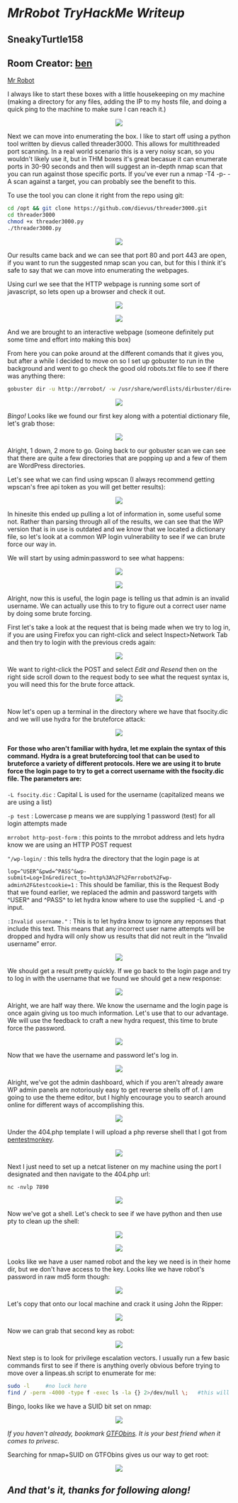 # **_MrRobot TryHackMe Writeup_**
## SneakyTurtle158
## Room Creator: [ben](https://tryhackme.com/p/ben)
[Mr Robot](https://tryhackme.com/room/mrrobot)

I always like to start these boxes with a little housekeeping on my machine (making a directory for any files, adding the IP to my hosts file, and doing a quick ping to the machine to make sure I can reach it.)

<p align="center">
  <img src="https://github.com/SneakyTurtle158/TryHackMe_Writeups/blob/pictures/mrrobot/1.png">
</p>

Next we can move into enumerating the box. I like to start off using a python tool written by dievus called threader3000. This allows for multithreaded port scanning. In a real world scenario this is a very noisy scan, so you wouldn't likely use it, but in THM boxes it's great becasue it can enumerate ports in 30-90 seconds and then will suggest an in-depth nmap scan that you can run against those specific ports. If you've ever run a nmap -T4 -p- -A scan against a target, you can probably see the benefit to this. 

To use the tool you can clone it right from the repo using git:

```bash
cd /opt && git clone https://github.com/dievus/threader3000.git
cd threader3000
chmod +x threader3000.py
./threader3000.py
```
<p align="center">
  <img src="https://github.com/SneakyTurtle158/TryHackMe_Writeups/blob/pictures/mrrobot/2.png">
</p>

Our results came back and we can see that port 80 and port 443 are open, if you want to run the suggested nmap scan you can, but for this I think it's safe to say that we can move into enumerating the webpages. 

Using curl we see that the HTTP webpage is running some sort of javascript, so lets open up a browser and check it out.

<p align="center">
  <img src="https://github.com/SneakyTurtle158/TryHackMe_Writeups/blob/pictures/mrrobot/3.png">
</p>

<p align="center">
  <img src="https://github.com/SneakyTurtle158/TryHackMe_Writeups/blob/pictures/mrrobot/4.png">
</p>

And we are brought to an interactive webpage (someone definitely put some time and effort into making this box)

From here you can poke around at the different comands that it gives you, but after a while I decided to move on so I set up gobuster to run in the background and went to go check the good old robots.txt file to see if there was anything there:

```bash
gobuster dir -u http://mrrobot/ -w /usr/share/wordlists/dirbuster/directory-list-2.3-medium.txt
```

<p align="center">
  <img src="https://github.com/SneakyTurtle158/TryHackMe_Writeups/blob/pictures/mrrobot/5.png">
</p>

_Bingo!_ Looks like we found our first key along with a potential dictionary file, let's grab those:

<p align="center">
  <img src="https://github.com/SneakyTurtle158/TryHackMe_Writeups/blob/pictures/mrrobot/6.png">
</p>

Alright, 1 down, 2 more to go. Going back to our gobuster scan we can see that there are quite a few directories that are popping up and a few of them are WordPress directories. 

Let's see what we can find using wpscan (I always recommend getting wpscan's free api token as you will get better results):

<p align="center">
  <img src="https://github.com/SneakyTurtle158/TryHackMe_Writeups/blob/pictures/mrrobot/7.png">
</p>

In hinesite this ended up pulling a lot of information in, some useful some not. Rather than parsing through all of the results, we can see that the WP version that is in use is outdated and we know that we located a dictionary file, so let's look at a common WP login vulnerability to see if we can brute force our way in.

We will start by using admin:password to see what happens:

<p align="center">
  <img src="https://github.com/SneakyTurtle158/TryHackMe_Writeups/blob/pictures/mrrobot/8.png">
</p>
<p align="center">
  <img src="https://github.com/SneakyTurtle158/TryHackMe_Writeups/blob/pictures/mrrobot/9.png">
</p>

Alright, now this is useful, the login page is telling us that admin is an invalid username. We can actually use this to try to figure out a correct user name by doing some brute forcing. 

First let's take a look at the request that is being made when we try to log in, if you are using Firefox you can right-click and select Inspect>Network Tab and then try to login with the previous creds again:

<p align="center">
  <img src="https://github.com/SneakyTurtle158/TryHackMe_Writeups/blob/pictures/mrrobot/10.png">
</p>

We want to right-click the POST and select _Edit and Resend_ then on the right side scroll down to the request body to see what the request syntax is, you will need this for the brute force attack.

<p align="center">
  <img src="https://github.com/SneakyTurtle158/TryHackMe_Writeups/blob/pictures/mrrobot/11.png">
</p>

Now let's open up a terminal in the directory where we have that fsocity.dic and we will use hydra for the bruteforce attack:

<p align="center">
  <img src="https://github.com/SneakyTurtle158/TryHackMe_Writeups/blob/pictures/mrrobot/12.png">
</p>

#### For those who aren't familiar with hydra, let me explain the syntax of this command. Hydra is a great bruteforcing tool that can be used to bruteforce a variety of different protocols. Here we are using it to brute force the login page to try to get a correct username with the fsocity.dic file. The parameters are:

`-L fsocity.dic` : Capital L is used for the username (capitalized means we are using a list)

`-p test` : Lowercase p means we are supplying 1 password (test) for all login attempts made

`mrrobot http-post-form` : this points to the mrrobot address and lets hydra know we are using an HTTP POST request

`"/wp-login/` : this tells hydra the directory that the login page is at

`log=^USER^&pwd=^PASS^&wp-submit=Log+In&redirect_to=http%3A%2F%2Fmrrobot%2Fwp-admin%2F&testcookie=1` : This should be familiar, this is the Request Body that we found earlier, we replaced the admin and password targets with ^USER^ and ^PASS^ to let hydra know where to use the supplied -L and -p input.

`:Invalid username."` : This is to let hydra know to ignore any reponses that include this text. This means that any incorrect user name attempts will be dropped and hydra will only show us results that did not reult in the “Invalid username” error.

<p align="center">
  <img src="https://github.com/SneakyTurtle158/TryHackMe_Writeups/blob/pictures/mrrobot/13.png">
</p>

We should get a result pretty quickly. If we go back to the login page and try to log in with the username that we found we should get a new response:

<p align="center">
  <img src="https://github.com/SneakyTurtle158/TryHackMe_Writeups/blob/pictures/mrrobot/14.png">
</p>

Alright, we are half way there. We know the username and the login page is once again giving us too much information. Let's use that to our advantage. We will use the feedback to craft a new hydra request, this time to brute force the password. 

<p align="center">
  <img src="https://github.com/SneakyTurtle158/TryHackMe_Writeups/blob/pictures/mrrobot/15.png">
</p>

Now that we have the username and password let's log in.

<p align="center">
  <img src="https://github.com/SneakyTurtle158/TryHackMe_Writeups/blob/pictures/mrrobot/16.png">
</p>

Alright, we've got the admin dashboard, which if you aren't already aware WP admin panels are notoriously easy to get reverse shells off of. I am going to use the theme editor, but I highly encourage you to search around online for different ways of accomplishing this. 

<p align="center">
  <img src="https://github.com/SneakyTurtle158/TryHackMe_Writeups/blob/pictures/mrrobot/17.png">
</p>

Under the 404.php template I will upload a php reverse shell that I got from [pentestmonkey](https://github.com/pentestmonkey/php-reverse-shell).

<p align="center">
  <img src="https://github.com/SneakyTurtle158/TryHackMe_Writeups/blob/pictures/mrrobot/18.png">
</p>

Next I just need to set up a netcat listener on my machine using the port I designated and then navigate to the 404.php url:

`nc -nvlp 7890`

<p align="center">
  <img src="https://github.com/SneakyTurtle158/TryHackMe_Writeups/blob/pictures/mrrobot/19.png">
</p>

Now we've got a shell. Let's check to see if we have python and then use pty to clean up the shell:

<p align="center">
  <img src="https://github.com/SneakyTurtle158/TryHackMe_Writeups/blob/pictures/mrrobot/20.png">
</p>

<p align="center">
  <img src="https://github.com/SneakyTurtle158/TryHackMe_Writeups/blob/pictures/mrrobot/21.png">
</p>

Looks like we have a user named robot and the key we need is in their home dir, but we don't have access to the key. Looks like we have robot's password in raw md5 form though:

<p align="center">
  <img src="https://github.com/SneakyTurtle158/TryHackMe_Writeups/blob/pictures/mrrobot/22.png">
</p>

Let's copy that onto our local machine and crack it using John the Ripper:

<p align="center">
  <img src="https://github.com/SneakyTurtle158/TryHackMe_Writeups/blob/pictures/mrrobot/23.png">
</p>

Now we can grab that second key as robot:

<p align="center">
  <img src="https://github.com/SneakyTurtle158/TryHackMe_Writeups/blob/pictures/mrrobot/24.png">
</p>

Next step is to look for privilege escalation vectors. I usually run a few basic commands first to see if there is anything overly obvious before trying to move over a linpeas.sh script to enumerate for me:

```bash
sudo -l		#no luck here
find / -perm -4000 -type f -exec ls -la {} 2>/dev/null \;	#this will help us look for SUID bits
```
Bingo, looks like we have a SUID bit set on nmap:

<p align="center">
  <img src="https://github.com/SneakyTurtle158/TryHackMe_Writeups/blob/pictures/mrrobot/25.png">
</p>

_If you haven't already, bookmark [GTFObins](https://gtfobins.github.io/). It is your best friend when it comes to privesc._

Searching for nmap+SUID on GTFObins gives us our way to get root:

<p align="center">
  <img src="https://github.com/SneakyTurtle158/TryHackMe_Writeups/blob/pictures/mrrobot/26.png">
</p>

## _And that's it, thanks for following along!_
